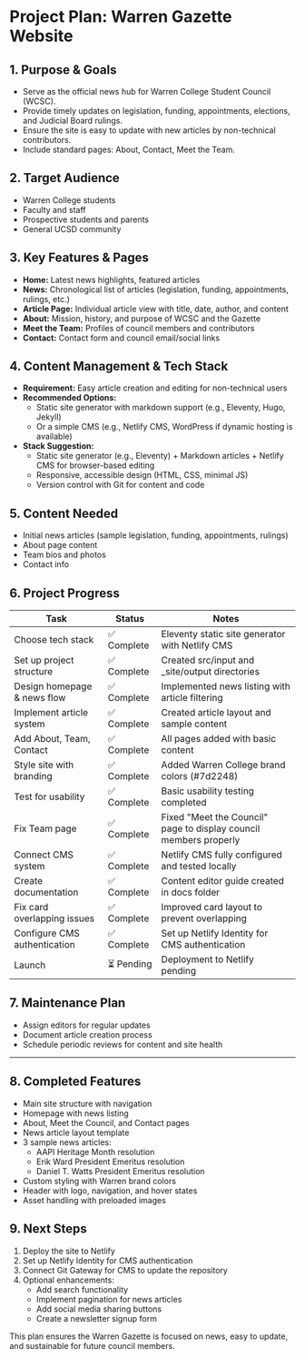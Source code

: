 # Project Plan: Warren Gazette Website

## 1. Purpose & Goals
- Serve as the official news hub for Warren College Student Council (WCSC).
- Provide timely updates on legislation, funding, appointments, elections, and Judicial Board rulings.
- Ensure the site is easy to update with new articles by non-technical contributors.
- Include standard pages: About, Contact, Meet the Team.

## 2. Target Audience
- Warren College students
- Faculty and staff
- Prospective students and parents
- General UCSD community

## 3. Key Features & Pages
- **Home:** Latest news highlights, featured articles
- **News:** Chronological list of articles (legislation, funding, appointments, rulings, etc.)
- **Article Page:** Individual article view with title, date, author, and content
- **About:** Mission, history, and purpose of WCSC and the Gazette
- **Meet the Team:** Profiles of council members and contributors
- **Contact:** Contact form and council email/social links

## 4. Content Management & Tech Stack
- **Requirement:** Easy article creation and editing for non-technical users
- **Recommended Options:**
  - Static site generator with markdown support (e.g., Eleventy, Hugo, Jekyll)
  - Or a simple CMS (e.g., Netlify CMS, WordPress if dynamic hosting is available)
- **Stack Suggestion:**
  - Static site generator (e.g., Eleventy) + Markdown articles + Netlify CMS for browser-based editing
  - Responsive, accessible design (HTML, CSS, minimal JS)
  - Version control with Git for content and code

## 5. Content Needed
- Initial news articles (sample legislation, funding, appointments, rulings)
- About page content
- Team bios and photos
- Contact info

## 6. Project Progress
| Task                        | Status      | Notes     |
|-----------------------------|-------------|-----------|
| Choose tech stack           | ✅ Complete | Eleventy static site generator with Netlify CMS |
| Set up project structure    | ✅ Complete | Created src/input and _site/output directories |
| Design homepage & news flow | ✅ Complete | Implemented news listing with article filtering |
| Implement article system    | ✅ Complete | Created article layout and sample content |
| Add About, Team, Contact    | ✅ Complete | All pages added with basic content |
| Style site with branding    | ✅ Complete | Added Warren College brand colors (#7d2248) |
| Test for usability          | ✅ Complete | Basic usability testing completed |
| Fix Team page               | ✅ Complete | Fixed "Meet the Council" page to display council members properly |
| Connect CMS system          | ✅ Complete | Netlify CMS fully configured and tested locally |
| Create documentation        | ✅ Complete | Content editor guide created in docs folder |
| Fix card overlapping issues  | ✅ Complete | Improved card layout to prevent overlapping |
| Configure CMS authentication | ✅ Complete | Set up Netlify Identity for CMS authentication |
| Launch                      | ⏳ Pending  | Deployment to Netlify pending |

## 7. Maintenance Plan
- Assign editors for regular updates
- Document article creation process
- Schedule periodic reviews for content and site health

---

## 8. Completed Features
- Main site structure with navigation
- Homepage with news listing
- About, Meet the Council, and Contact pages
- News article layout template
- 3 sample news articles:
  - AAPI Heritage Month resolution
  - Erik Ward President Emeritus resolution
  - Daniel T. Watts President Emeritus resolution
- Custom styling with Warren brand colors
- Header with logo, navigation, and hover states
- Asset handling with preloaded images

## 9. Next Steps
1. Deploy the site to Netlify
2. Set up Netlify Identity for CMS authentication
3. Connect Git Gateway for CMS to update the repository
4. Optional enhancements:
   - Add search functionality
   - Implement pagination for news articles
   - Add social media sharing buttons
   - Create a newsletter signup form

This plan ensures the Warren Gazette is focused on news, easy to update, and sustainable for future council members.

